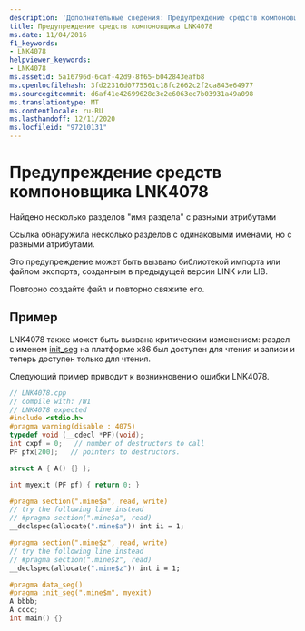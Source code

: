 ```yaml
---
description: 'Дополнительные сведения: Предупреждение средств компоновщика LNK4078'
title: Предупреждение средств компоновщика LNK4078
ms.date: 11/04/2016
f1_keywords:
- LNK4078
helpviewer_keywords:
- LNK4078
ms.assetid: 5a16796d-6caf-42d9-8f65-b042843eafb8
ms.openlocfilehash: 3fd22316d0775561c18fc2662c2f2ca843e64977
ms.sourcegitcommit: d6af41e42699628c3e2e6063ec7b03931a49a098
ms.translationtype: MT
ms.contentlocale: ru-RU
ms.lasthandoff: 12/11/2020
ms.locfileid: "97210131"
---
```

# <a name="linker-tools-warning-lnk4078"></a>Предупреждение средств компоновщика LNK4078

Найдено несколько разделов "имя раздела" с разными атрибутами

Ссылка обнаружила несколько разделов с одинаковыми именами, но с разными атрибутами.

Это предупреждение может быть вызвано библиотекой импорта или файлом экспорта, созданным в предыдущей версии LINK или LIB.

Повторно создайте файл и повторно свяжите его.

## <a name="example"></a>Пример

LNK4078 также может быть вызвана критическим изменением: раздел с именем [init_seg](../../preprocessor/init-seg.md) на платформе x86 был доступен для чтения и записи и теперь доступен только для чтения.

Следующий пример приводит к возникновению ошибки LNK4078.

```cpp
// LNK4078.cpp
// compile with: /W1
// LNK4078 expected
#include <stdio.h>
#pragma warning(disable : 4075)
typedef void (__cdecl *PF)(void);
int cxpf = 0;   // number of destructors to call
PF pfx[200];   // pointers to destructors.

struct A { A() {} };

int myexit (PF pf) { return 0; }

#pragma section(".mine$a", read, write)
// try the following line instead
// #pragma section(".mine$a", read)
__declspec(allocate(".mine$a")) int ii = 1;

#pragma section(".mine$z", read, write)
// try the following line instead
// #pragma section(".mine$z", read)
__declspec(allocate(".mine$z")) int i = 1;

#pragma data_seg()
#pragma init_seg(".mine$m", myexit)
A bbbb;
A cccc;
int main() {}
```
